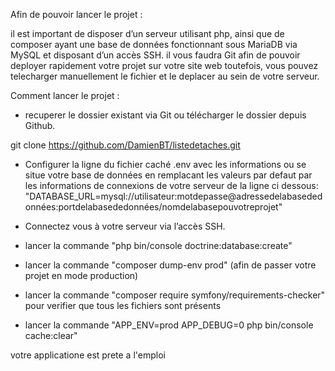 Afin de pouvoir lancer le projet :

il est important de disposer d’un serveur utilisant php, ainsi que de composer ayant une base de données fonctionnant sous MariaDB via MySQL et disposant d’un accès SSH.
il vous faudra Git afin de pouvoir deployer rapidement votre projet sur votre site web toutefois, vous pouvez telecharger manuellement le fichier et le deplacer au sein de votre serveur.


Comment lancer le projet :

- recuperer le dossier existant via Git ou télécharger le dossier depuis Github.

git clone https://github.com/DamienBT/listedetaches.git

- Configurer la ligne du fichier caché .env avec les informations ou se situe votre base de données en remplacant les valeurs par defaut par les informations de connexions de votre serveur de la ligne ci dessous:
"DATABASE_URL=mysql://utilisateur:motdepasse@adressedelabasededonnées:portdelabasededonnées/nomdelabasepouvotreprojet"

- Connectez vous à votre serveur via l’accès SSH.

- lancer la commande "php bin/console doctrine:database:create" 

- lancer la commande "composer dump-env prod" (afin de passer votre projet en mode production)

- lancer la commande "composer require symfony/requirements-checker" pour verifier que tous les fichiers sont présents

- lancer la commande "APP_ENV=prod APP_DEBUG=0 php bin/console cache:clear"

votre applicatione est prete a l'emploi

